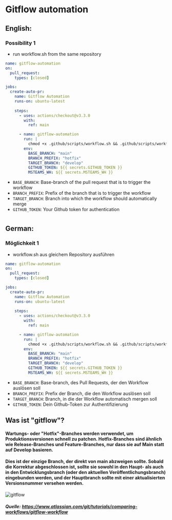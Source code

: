 # Gitflow automation

## English:

### Possibility 1
- run workflow.sh from the same repository

```yaml
name: gitflow-automation
on:
  pull_request:
    types: [closed]

jobs:
  create-auto-pr:
    name: Gitflow Automation
    runs-on: ubuntu-latest
    
    steps:
      - uses: actions/checkout@v3.3.0
        with:
          ref: main

      - name: gitflow-automation
        run: | 
          chmod +x .github/scripts/workflow.sh && .github/scripts/workflow.sh
        env:
          BASE_BRANCH: "main"
          BRANCH_PREFIX: "hotfix"
          TARGET_BRANCH: "develop"
          GITHUB_TOKEN: ${{ secrets.GITHUB_TOKEN }}
          MSTEAMS_WH: ${{ secrets.MSTEAMS_WH }}
```
- `BASE_BRANCH`: Base-branch of the pull request that is to trigger the workflow
- `BRANCH_PREFIX`: Prefix of the branch that is to trigger the workflow
- `TARGET_BRANCH`: Branch into which the workflow should automatically merge
- `GITHUB_TOKEN`: Your Github token for authentication

#

## German:

### Möglichkeit 1
- workflow.sh aus gleichem Repository ausführen

```yaml
name: gitflow-automation
on:
  pull_request:
    types: [closed]

jobs:
  create-auto-pr:
    name: Gitflow Automation
    runs-on: ubuntu-latest
    
    steps:
      - uses: actions/checkout@v3.3.0
        with:
          ref: main

      - name: gitflow-automation
        run: | 
          chmod +x .github/scripts/workflow.sh && .github/scripts/workflow.sh
        env:
          BASE_BRANCH: "main"
          BRANCH_PREFIX: "hotfix"
          TARGET_BRANCH: "develop"
          GITHUB_TOKEN: ${{ secrets.GITHUB_TOKEN }}
          MSTEAMS_WH: ${{ secrets.MSTEAMS_WH }}
```
- `BASE_BRANCH`: Base-branch, des Pull Requests, der den Workflow auslösen soll
- `BRANCH_PREFIX`: Prefix der Branch, die den Workflow auslösen soll
- `TARGET_BRANCH`: Branch, in die der Workflow automatisch mergen soll
- `GITHUB_TOKEN`: Dein Github-Token zur Authentifizierung

## Was ist "gitflow"?

#### Wartungs- oder "Hotfix"-Branches werden verwendet, um Produktionsversionen schnell zu patchen. Hotfix-Branches sind ähnlich wie Release-Branches und Feature-Branches, nur dass sie auf Main statt auf Develop basieren.
#### Dies ist der einzige Branch, der direkt von main abzweigen sollte. Sobald die Korrektur abgeschlossen ist, sollte sie sowohl in den Haupt- als auch in den Entwicklungsbranch (oder den aktuellen Veröffentlichungsbranch) eingebunden werden, und der Hauptbranch sollte mit einer aktualisierten Versionsnummer versehen werden.

![gitflow](https://wac-cdn.atlassian.com/dam/jcr:cc0b526e-adb7-4d45-874e-9bcea9898b4a/04%20Hotfix%20branches.svg?cdnVersion=760 "Quelle: ")
##### Quelle: https://www.atlassian.com/git/tutorials/comparing-workflows/gitflow-workflow